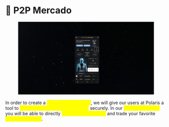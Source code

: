 # 📑 P2P Mercado

<figure><img src="../../../../../.gitbook/assets/image (2) (1) (1).png" alt=""><figcaption></figcaption></figure>

In order to create a <mark style="color:yellow;">complete ecosystem</mark>, we will give our users at Polaris a tool to <mark style="color:yellow;">exchange their cryptocurrencies</mark> securely. In our <mark style="color:yellow;">P2P marketplace</mark> you will be able to directly <mark style="color:yellow;">contact other people</mark> and trade your favorite <mark style="color:yellow;">cryptocurrencies</mark>.
